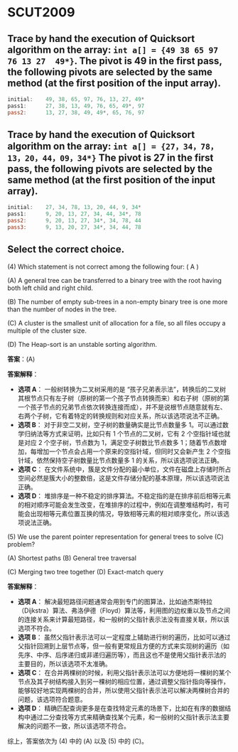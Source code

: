 # SCUT2009



## Trace by hand the execution of Quicksort algorithm on the array: `int a[] = {49 38 65 97 76 13 27  49*}`. The pivot is 49 in the first pass, the following pivots are selected by the same method (at the first position of the input array).

```powershell
initial:	49, 38, 65, 97, 76, 13, 27, 49*
pass1:		27, 38, 13, 49, 76, 65, 49*, 97
pass2:		13, 27, 38, 49, 49*, 65, 76, 97
```

   

 

## Trace by hand the execution of Quicksort algorithm on the array: `int a[] = {27，34，78，13，20，44，09，34*}`  The pivot is 27 in the first pass, the following pivots are selected by the same method (at the first position of the input array).  

```powershell
initial:	27, 34, 78, 13, 20, 44, 9, 34*
pass1:		9, 20, 13, 27, 34, 44, 34*, 78
pass2:		9, 20, 13, 27, 34*, 34, 78, 44
pass3:		9, 13, 20, 27, 34*, 34, 44, 78
```

 





## Select the correct choice.  

(4)  Which statement is not correct among the following four: (  A  )

(A) A general tree can be transferred to a binary tree with the root having both left child and right child.

(B) The number of empty sub-trees in a non-empty binary tree is one more than the number of nodes in the tree.

(C) A cluster is the smallest unit of allocation for a file, so all files occupy a multiple of the cluster size.

(D) The Heap-sort is an unstable sorting algorithm.

**答案**：(A)

**答案解释**：

- **选项 A**：
  一般树转换为二叉树采用的是 “孩子兄弟表示法”，转换后的二叉树其根节点只有左子树（原树的第一个孩子节点转换而来）和右子树（原树的第一个孩子节点的兄弟节点依次转换连接而成），并不是说根节点随意就有左、右两个子树，它有着特定的转换规则和对应关系，所以该选项说法不正确。
- **选项 B**：
  对于非空二叉树，空子树的数量确实是比节点数量多 1。可以通过数学归纳法等方式来证明，比如只有 1 个节点的二叉树，它有 2 个空指针域也就是对应 2 个空子树，节点数为 1，满足空子树数比节点数多 1；随着节点数增加，每增加一个节点会占用一个原来的空指针域，但同时又会新产生 2 个空指针域，依然保持空子树数量比节点数量多 1 的关系，所以该选项说法正确。
- **选项 C**：
  在文件系统中，簇是文件分配的最小单位，文件在磁盘上存储时所占空间必然是簇大小的整数倍，这是文件存储分配的基本原理，所以该选项说法正确。
- **选项 D**：
  堆排序是一种不稳定的排序算法。不稳定指的是在排序前后相等元素的相对顺序可能会发生改变，在堆排序的过程中，例如在调整堆结构时，有可能会出现相等元素位置互换的情况，导致相等元素的相对顺序变化，所以该选项说法正确。



(5) We use the parent pointer representation for general trees to solve (C) problem?

(A) Shortest paths         (B) General tree traversal 

(C) Merging two tree together     (D) Exact-match query

**答案解释**：

- **选项 A**：
  解决最短路径问题通常会用到专门的图算法，比如迪杰斯特拉（Dijkstra）算法、弗洛伊德（Floyd）算法等，利用图的边权重以及节点之间的连接关系来计算最短路径，和一般树的父指针表示法没有直接关联，所以该选项不符合。
- **选项 B**：
  虽然父指针表示法可以一定程度上辅助进行树的遍历，比如可以通过父指针回溯到上层节点等，但一般有更常规且方便的方式来实现树的遍历（如先序、中序、后序递归或非递归遍历等），而且这也不是使用父指针表示法的主要目的，所以该选项不太准确。
- **选项 C**：
  在合并两棵树的时候，利用父指针表示法可以方便地将一棵树的某个节点及其子树结构接入到另一棵树的相应位置，通过调整父指针指向等操作，能够较好地实现两棵树的合并，所以使用父指针表示法可以解决两棵树合并的问题，该选项符合题意。
- **选项 D**：
  精确匹配查询更多是在查找特定元素的场景下，比如在有序的数据结构中通过二分查找等方式来精确查找某个元素，和一般树的父指针表示法主要解决的问题不一致，所以该选项不符合。

综上，答案依次为 (4) 中的 (A) 以及 (5) 中的 (C)。



 



 



 

 



 

 

 

 

 

 

 

 

 

 

 

 



 



 

 

